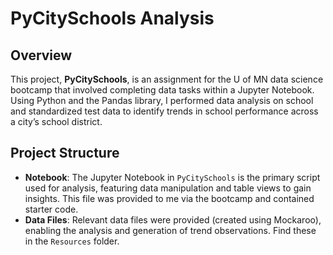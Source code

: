 # PyCitySchools Analysis

## Overview

This project, **PyCitySchools**, is an assignment for the U of MN data science bootcamp that involved completing data tasks within a Jupyter Notebook. Using Python and the Pandas library, I performed data analysis on school and standardized test data to identify trends in school performance across a city’s school district. 

## Project Structure

- **Notebook**: The Jupyter Notebook in `PyCitySchools` is the primary script used for analysis, featuring data manipulation and table views to gain insights. This file was provided to me via the bootcamp and contained starter code. 
- **Data Files**: Relevant data files were provided (created using Mockaroo), enabling the analysis and generation of trend observations. Find these in the `Resources` folder. 



